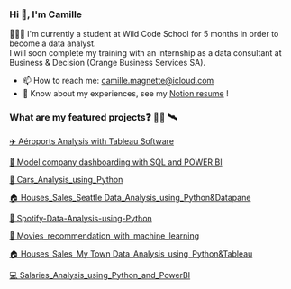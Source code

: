 ### Hi 👋, I'm Camille

👨🏻‍💻 I'm currently a student at Wild Code School for 5 months in order to become a data analyst.  
I will soon complete my training with an internship as a data consultant at Business & Decision (Orange Business Services SA).  

- 📫 How to reach me: camille.magnette@icloud.com
-	📄 Know about my experiences, see my [Notion resume](https://brass-legal-f26.notion.site/Camille-Magnette-adc103f6f82d44ff8a01508fd2a11aa6) !


### What are my featured projects❓ 👨‍💻 🛰️


[✈️ Aéroports Analysis with Tableau Software](https://github.com/CamilleMagnette/Aeroports-Analysis-using-SQL)

[🚂 Model company dashboarding with SQL and POWER BI](https://github.com/CamilleMagnette/Toys-and-models-Analysis-using-SQL-POWERBI/tree/main)

[🚗 Cars_Analysis_using_Python](https://github.com/CamilleMagnette/Cars_Analysis_using_Python)

[🏠 Houses_Sales_Seattle Data_Analysis_using_Python&Datapane](https://github.com/CamilleMagnette/Houses_Sales_Data_Analysis_using_Python)

[🎼 Spotify-Data-Analysis-using-Python](https://github.com/CamilleMagnette/Spotify-Data-Analysis-using-Python)

[🎥 Movies_recommendation_with_machine_learning](https://github.com/CamilleMagnette/Systeme_de_recommandation_machine_learning)

[🏠 Houses_Sales_My Town Data_Analysis_using_Python&Tableau](https://github.com/CamilleMagnette/Houses_Sales_My_Town_Data_Analysis_using_Python-Tableau)

[💻 Salaries_Analysis_using_Python_and_PowerBI](https://github.com/CamilleMagnette/Salaries_Analysis_using_Python_and_PowerBI)
